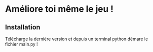 # Améliore toi même le jeu !
## Installation
Télécharge la dernière version et depuis un terminal python démare le fichier main.py !

